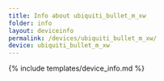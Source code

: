 ```yaml
---
title: Info about ubiquiti_bullet_m_xw
folder: info
layout: deviceinfo
permalink: /devices/ubiquiti_bullet_m_xw/
device: ubiquiti_bullet_m_xw
---
```

{% include templates/device_info.md %}
